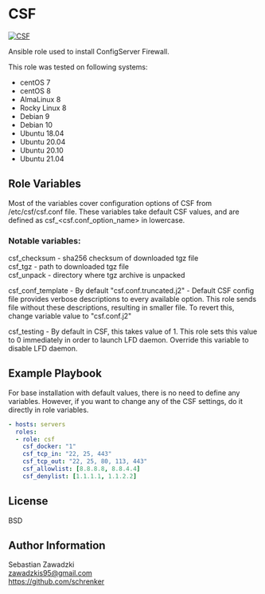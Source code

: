 CSF
=========

[![CSF](https://github.com/schrenker/csf/actions/workflows/ansible_lint.yml/badge.svg)](https://github.com/schrenker/csf/actions/workflows/ansible_lint.yml)

Ansible role used to install ConfigServer Firewall.  

This role was tested on following systems:  

- centOS 7
- centOS 8
- AlmaLinux 8
- Rocky Linux 8
- Debian 9
- Debian 10
- Ubuntu 18.04
- Ubuntu 20.04
- Ubuntu 20.10
- Ubuntu 21.04

Role Variables
--------------

Most of the variables cover configuration options of CSF from /etc/csf/csf.conf file. These variables take default CSF values, and are defined as csf_<csf.conf_option_name> in lowercase.  

### Notable variables:  

csf_checksum - sha256 checksum of downloaded tgz file  
csf_tgz - path to downloaded tgz file  
csf_unpack - directory where tgz archive is unpacked  

csf_conf_template - By default "csf.conf.truncated.j2" - Default CSF config file provides verbose descriptions to every available option. This role sends file without these descriptions, resulting in smaller file. To revert this, change variable value to "csf.conf.j2"  

csf_testing - By default in CSF, this takes value of 1. This role sets this value to 0 immediately in order to launch LFD daemon. Override this variable to disable LFD daemon.  


Example Playbook
----------------

For base installation with default values, there is no need to define any variables. However, if you want to change any of the CSF settings, do it directly in role variables.

``` yaml
- hosts: servers
  roles:
  - role: csf
    csf_docker: "1"
    csf_tcp_in: "22, 25, 443"
    csf_tcp_out: "22, 25, 80, 113, 443"
    csf_allowlist: [8.8.8.8, 8.8.4.4]
    csf_denylist: [1.1.1.1, 1.1.2.2]
```

License
-------

BSD

Author Information
------------------

Sebastian Zawadzki  
zawadzkis95@gmail.com  
https://github.com/schrenker  


